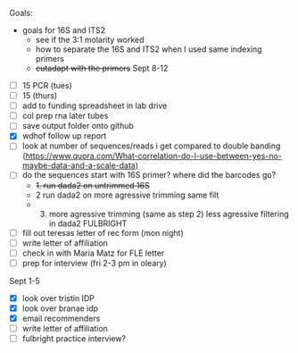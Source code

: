 Goals: 
-  goals for 16S and ITS2
	- see if the 3:1 molarity worked
	- how to separate the 16S and ITS2 when I used same indexing primers 
	- ~~cutadapt with the primers~~ 
Sept 8-12
- [ ] 15 PCR (tues)
- [ ] 15 (thurs)
- [ ] add to funding spreadsheet in lab drive
- [ ] col prep rna later tubes
- [ ] save output folder onto github
- [x] wdhof follow up report
- [ ] look at number of sequences/reads i get compared to double banding (https://www.quora.com/What-correlation-do-I-use-between-yes-no-maybe-data-and-a-scale-data)
- [ ] do the sequences start with 16S primer? where did the barcodes go?
	- ~~1. run dada2 on untrimmed 16S~~
	- 2 run dada2 on more agressive trimming same filt
	- 3. more agressive trimming (same as step 2) less agressive filtering in dada2
FULBRIGHT
- [ ] fill out teresas letter of rec form (mon night)
- [ ] write letter of affiliation
- [ ] check in with Maria Matz for FLE letter
- [ ] prep for interview (fri 2-3 pm in oleary)

Sept 1-5
- [x] look over tristin IDP
- [x] look over branae idp
- [x] email recommenders 
- [ ] write letter of affiliation
- [ ] fulbright practice interview?